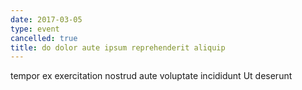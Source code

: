 ```yaml
---
date: 2017-03-05
type: event
cancelled: true
title: do dolor aute ipsum reprehenderit aliquip
---
```

tempor ex exercitation nostrud aute voluptate incididunt Ut deserunt